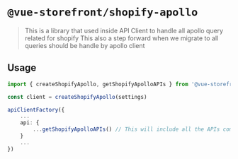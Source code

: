 # `@vue-storefront/shopify-apollo`

> This is a library that used inside API Client to handle all apollo query related for shopify
> This also a step forward when we migrate to all queries should be handle by apollo client

## Usage

```typescript
import { createShopifyApollo, getShopifyApolloAPIs } from '@vue-storefront/shopify-apollo'

const client = createShopifyApollo(settings)

apiClientFactory({
    ...
    api: {
        ...getShopifyApolloAPIs() // This will include all the APIs coming from Shopify Apollo like e.g searchProduct
    }
    ...
})
```
